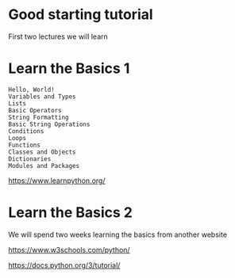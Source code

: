 # Good starting tutorial 
First two lectures we will learn 
# Learn the Basics 1
    Hello, World!
    Variables and Types
    Lists
    Basic Operators
    String Formatting
    Basic String Operations
    Conditions
    Loops
    Functions
    Classes and Objects
    Dictionaries
    Modules and Packages

https://www.learnpython.org/
# Learn the Basics 2

We will spend two weeks learning the basics from another website

https://www.w3schools.com/python/

https://docs.python.org/3/tutorial/


